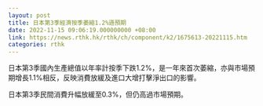 ```yaml
---
layout: post
title: 日本第3季經濟按季萎縮1.2%遜預期
date: 2022-11-15 09:06:19.000000000 +08:00
link: https://news.rthk.hk/rthk/ch/component/k2/1675613-20221115.htm
categories: rthk
---
```


日本第3季國內生產總值以年率計按季下跌1.2%，是一年來首次萎縮，亦與市場預期增長1.1%相反，反映消費放緩及進口大增打擊淨出口的影響。

日本第3季民間消費升幅放緩至0.3%，但仍高過市場預期。
